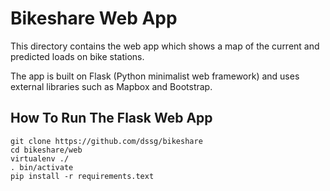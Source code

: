 # Bikeshare Web App

This directory contains the web app which shows a map of the current and predicted loads on bike stations. 

The app is built on Flask (Python minimalist web framework) and uses external libraries such as Mapbox and Bootstrap.

## How To Run The Flask Web App
````
git clone https://github.com/dssg/bikeshare
cd bikeshare/web
virtualenv ./
. bin/activate
pip install -r requirements.text
````

